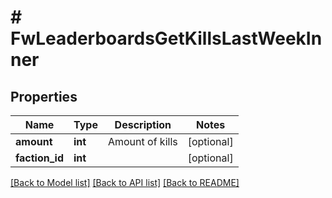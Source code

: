 # # FwLeaderboardsGetKillsLastWeekInner

## Properties

Name | Type | Description | Notes
------------ | ------------- | ------------- | -------------
**amount** | **int** | Amount of kills | [optional]
**faction_id** | **int** |  | [optional]

[[Back to Model list]](../../README.md#models) [[Back to API list]](../../README.md#endpoints) [[Back to README]](../../README.md)
